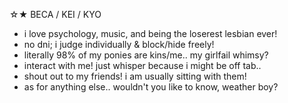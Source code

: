 ☆★ BECA / KEI / KYO
- i love psychology, music, and being the loserest lesbian ever!
- no dni; i judge individually & block/hide freely!
- literally 98% of my ponies are kins/me.. my girlfail whimsy?
- interact with me! just whisper because i might be off tab..
- shout out to my friends! i am usually sitting with them!
- as for anything else.. wouldn't you like to know, weather boy?
